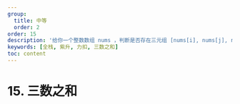 ```yaml
---
group:
  title: 中等
  order: 2
order: 15
description: '给你一个整数数组 nums ，判断是否存在三元组 [nums[i], nums[j], nums[k]] 满足 i != j、i != k 且 j != k ，同时还满足 nums[i] + nums[j] + nums[k] == 0 。请你返回所有和为 0 且不重复的三元组。'
keywords: [全栈, 紫升, 力扣, 三数之和]
toc: content
---
```


# 15. 三数之和
